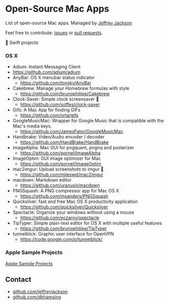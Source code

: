 # Open-Source Mac Apps

List of open-source Mac apps.  Managed by [Jeffrey Jackson](https://github.com/jeffreyjackson)

Feel free to contribute: [issues](https://github.com/AwesomeOpenSource/mac-apps/issues) or [pull requests](https://github.com/AwesomeOpenSource/mac-apps/pulls).
 
:large_orange_diamond: Swift projects
 
### OS X
- Adium: Instant Messaging Client
 - https://github.com/adium/adium
- AnyBar: OS X menubar status indicator
  - https://github.com/tonsky/AnyBar
- Cakebrew: Manage your Homebrew formulas with style
  - https://github.com/brunophilipe/Cakebrew
- Clock-Saver: Simple clock screensaver :large_orange_diamond:
  - https://github.com/soffes/clock-saver
- Gifs: A Mac App for finding GIFs
  - https://github.com/orta/gifs
- GoogleMusicMac: Wrapper for Google Music that is compatible with the Mac's media keys.
  - https://github.com/JamesFator/GoogleMusicMac
- Handbrake: Video/Audio encoder / decoder
  - https://github.com/HandBrake/HandBrake
- ImageAlpha: Mac GUI for pngquant, pngnq and posterizer
  - https://github.com/pornel/ImageAlpha
- ImageOptim: GUI image optimizer for Mac
  - https://github.com/pornel/ImageOptim
- mac2imgur: Upload screenshots to imgur :large_orange_diamond:
  - https://github.com/mileswd/mac2imgur
- macdown: Markdown editor
  - https://github.com/uranusjr/macdown
- PNGSquash: A PNG compressor app for Mac OS X
  - https://github.com/msanders/PNGSquash
- Quicksilver: fast and free Mac OS X productivity application
  - https://github.com/quicksilver/Quicksilver
- Spectacle: Organize your windows without using a mouse
  - https://github.com/eczarny/spectacle
- TipTyper: Simple plain-text editor for OS X with multiple useful features
  - https://github.com/brunophilipe/TipTyper
- tunnelblick: Graphic user interface for OpenVPN 
  - https://code.google.com/p/tunnelblick/

### Apple Sample Projects
[Apple Sample Projects](https://developer.apple.com/library/mac/navigation/#section=Resource%20Types&topic=Sample%20Code)

## Contact

- [github.com/jeffreyjackson](https://github.com/jeffreyjackson)
- [github.com/dkhamsing](https://github.com/dkhamsing)
